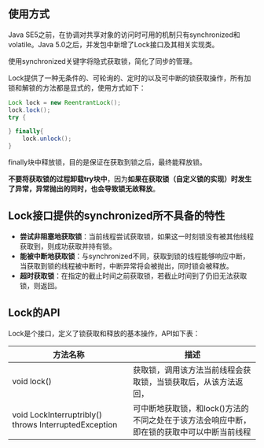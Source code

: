 ## 使用方式
Java SE5之前，在协调对共享对象的访问时可用的机制只有synchronized和volatile。Java 5.0之后，并发包中新增了Lock接口及其相关实现类。

使用synchronized关键字将隐式获取锁，简化了同步的管理。

Lock提供了一种无条件的、可轮询的、定时的以及可中断的锁获取操作，所有加锁和解锁的方法都是显式的，使用方式如下：
```java
Lock lock = new ReentrantLock();
lock.lock();
try {

} finally{
    lock.unlock();
}
```
finally块中释放锁，目的是保证在获取到锁之后，最终能释放锁。

**不要将获取锁的过程卸载try块中**，因为**如果在获取锁（自定义锁的实现）时发生了异常，异常抛出的同时，也会导致锁无故释放**。

## Lock接口提供的synchronized所不具备的特性

- **尝试非阻塞地获取锁**：当前线程尝试获取锁，如果这一时刻锁没有被其他线程获取到，则成功获取并持有锁。
- **能被中断地获取锁**：与synchronized不同，获取到锁的线程能够响应中断，当获取到锁的线程被中断时，中断异常将会被抛出，同时锁会被释放。
- **超时获取锁**：在指定的截止时间之前获取锁，若截止时间到了仍旧无法获取锁，则返回。

## Lock的API
Lock是个接口，定义了锁获取和释放的基本操作，API如下表：

| 方法名称 | 描述 |
| --- | --- |
| void lock() | 获取锁，调用该方法当前线程会获取锁，当锁获取后，从该方法返回，|
| void LockInterruptribly() throws InterruptedException| 可中断地获取锁，和lock()方法的不同之处在于该方法会响应中断，即在锁的获取中可以中断当前线程 |